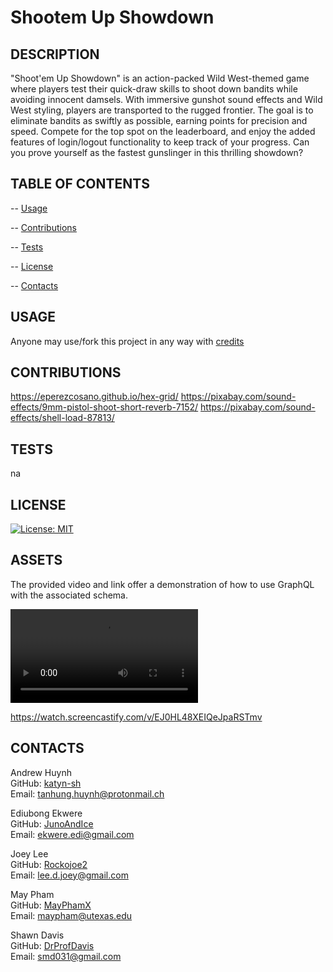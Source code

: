 # Shootem Up Showdown

## DESCRIPTION

  "Shoot'em Up Showdown" is an action-packed Wild West-themed game where players test their quick-draw skills to shoot down bandits while avoiding innocent damsels. With immersive gunshot sound effects and Wild West styling, players are transported to the rugged frontier. The goal is to eliminate bandits as swiftly as possible, earning points for precision and speed. Compete for the top spot on the leaderboard, and enjoy the added features of login/logout functionality to keep track of your progress. Can you prove yourself as the fastest gunslinger in this thrilling showdown?

## TABLE OF CONTENTS

  -- [Usage](#usage)

  -- [Contributions](#contributions)
  
  -- [Tests](#tests)

  -- [License](#license)

  -- [Contacts](#contacts)

## USAGE

  Anyone may use/fork this project in any way with [credits](#contacts)

## CONTRIBUTIONS

  https://eperezcosano.github.io/hex-grid/
  https://pixabay.com/sound-effects/9mm-pistol-shoot-short-reverb-7152/
  https://pixabay.com/sound-effects/shell-load-87813/

## TESTS

  na

## LICENSE

  [![License: MIT](https://img.shields.io/badge/License-MIT-yellow.svg)](https://opensource.org/licenses/MIT)

## ASSETS
  The provided video and link offer a demonstration of how to use GraphQL with the associated schema.

  ![The logged-in user's profile page displays thoughts they've created and a form to create more thoughts.](./assets/Walk%20Through%20Demo.mp4)

  https://watch.screencastify.com/v/EJ0HL48XEIQeJpaRSTmv 

## CONTACTS

  Andrew Huynh <br>
  GitHub: [katyn-sh](https://github.com/katyn-sh) <br>
  Email: [tanhung.huynh@protonmail.ch](mailto:tanhung.huynh@protonmail.ch)
  
  Ediubong Ekwere <br>
  GitHub: [JunoAndIce](https://github.com/JunoAndIce) <br>
  Email: [ekwere.edi@gmail.com](mailto:ekwere.edi@gmail.com)
  
  Joey Lee <br>
  GitHub: [Rockojoe2](https://github.com/rockojoe2) <br>
  Email: [lee.d.joey@gmail.com](mailto:lee.d.joey@gmail.com)

  May Pham <br>
  GitHub: [MayPhamX](https://github.com/MayPhamX) <br>
  Email: [maypham@utexas.edu](mailto:maypham@utexas.edu)
  
  Shawn Davis <br>
  GitHub: [DrProfDavis](https://github.com/DrProfDavis) <br>
  Email: [smd031@gmail.com](mailto:smd031@gmail.com)


  

